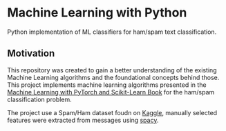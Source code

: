 # Machine Learning with Python 

Python implementation of ML classifiers for ham/spam text classification.

## Motivation

This repository was created to gain a better understanding of the existing Machine Learning algorithms and the foundational concepts behind those. This project implements machine learning algorithms presented in the [Machine Learning with PyTorch and Scikit-Learn Book](https://sebastianraschka.com/blog/2022/ml-pytorch-book.html) for the ham/spam classification problem.

The project use a Spam/Ham dataset foudn on [Kaggle](https://www.kaggle.com/datasets/bagavathypriya/spam-ham-dataset), manually selected features were extracted from messages using [spacy](https://spacy.io/).


